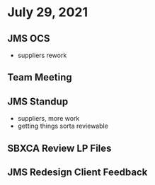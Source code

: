 # July 29, 2021

## JMS OCS
- suppliers rework

## Team Meeting

## JMS Standup
- suppliers, more work
- getting things sorta reviewable

## SBXCA Review LP Files

## JMS Redesign Client Feedback